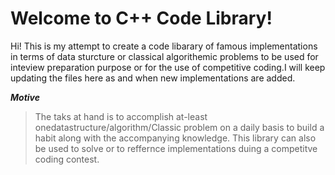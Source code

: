 # Welcome to C++ Code Library!

Hi! This is my attempt to create a code libarary of famous implementations in terms of data sturcture or classical algorithemic problems to be used for inteview preparation purpose or for the use of competitive coding.I will keep updating the files here as and when new implementations are added. 

***Motive***

> The taks at hand is to accomplish at-least onedatastructure/algorithm/Classic problem on a daily basis to build a habit along with the accompanying knowledge. This library can also be used to solve or to reffernce implementations duing a competitve coding contest.